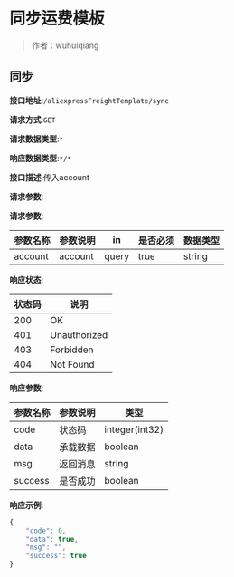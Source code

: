 # 同步运费模板

> 作者：wuhuiqiang

## 同步


**接口地址**:`/aliexpressFreightTemplate/sync`


**请求方式**:`GET`


**请求数据类型**:`*`


**响应数据类型**:`*/*`


**接口描述**:传入account


**请求参数**:


**请求参数**:


| 参数名称 | 参数说明 | in    | 是否必须 | 数据类型 |
| -------- | -------- | ----- | -------- | -------- |
|account|account|query|true|string|

**响应状态**:


| 状态码 | 说明 |
| -------- | -------- |
|200|OK|
|401|Unauthorized|
|403|Forbidden|
|404|Not Found|


**响应参数**:


| 参数名称 | 参数说明 | 类型 |
| -------- | -------- | ----- |
|code|状态码|integer(int32)|
|data|承载数据|boolean|
|msg|返回消息|string|
|success|是否成功|boolean|


**响应示例**:
```javascript
{
	"code": 0,
	"data": true,
	"msg": "",
	"success": true
}
```